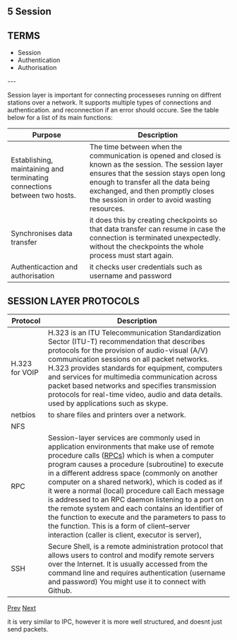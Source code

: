 
## 5 Session

## TERMS

- Session
- Authentication
- Authorisation

<span style="display:none">
This is the layer responsible for opening and closing communication between the two devices. The time between when the communication is opened and closed is known as the session. The session layer ensures that the session stays open long enough to transfer all the data being exchanged, and then promptly closes the session in order to avoid wasting resources.
The session layer also synchronizes data transfer with checkpoints. For example, if a 100 megabyte file is being transferred, the session layer could set a checkpoint every 5 megabytes. In the case of a disconnect or a crash after 52 megabytes have been transferred, the session could be resumed from the last checkpoint, meaning only 50 more megabytes of data need to be transferred. Without the checkpoints, the entire transfer would have to begin again from scratch. 
Usually, the main tasks of L5 is authentication and authorisation, downloads files as data packets, session management.
</span>
---

Session layer is important for connecting processeses running on diffrent stations over a network. It supports multiple types of connections and authentication. and reconnection if an error should occure.
See the table below for a list of its main functions:

<table>
<thead>
    <tr>
        <th>Purpose</th>
        <th>Description</th>
    </tr>
</thead>
<tbody>    
<tr>
    <td>Establishing, maintaining and terminating connections between two hosts.</td>
    <td>The time between when the communication is opened and closed is known as the session. The session layer ensures that the session stays open long enough to transfer all the data being exchanged, and then promptly closes the session in order to avoid wasting resources.</td></tr>
<tr>
    <td>Synchronises data transfer</td><td>it does this by creating checkpoints so that data transfer can resume in case the connection is terminated unexpectedly. without the checkpoints the whole process must start again.</td>
</tr>
<tr><td>Authenticaction and authorisation</td><td>it checks user credentials such as username and password</td></tr></tbody>
</table>


## SESSION LAYER PROTOCOLS


<table>
    <thead><tr>
        <th>Protocol</th>
        <th>Description</th>
    </tr></thead>
    <tbody>
        <tr>
            <td> H.323 for VOIP </td>
            <td>
                H.323 is an ITU Telecommunication Standardization Sector (ITU-T) recommendation that describes protocols for the provision of audio-visual (A/V) communication sessions on all packet networks. H.323 provides standards for equipment, computers and services for multimedia communication across packet based networks and specifies transmission protocols for real-time video, audio and data details. used by applications such as skype.
            </td>
        </tr>
        <tr>
            <td> netbios </td>
            <td>to share files and printers over a network.</td>
        </tr>
        <tr>
            <td> NFS </td>
            <td></td>
        </tr>
        <tr>
            <td> RPC </td>
            <td>Session-layer services are commonly used in application environments that make use of remote procedure calls (<a href="">RPCs</a>) which is when a computer program causes a procedure (subroutine) to execute in a different address space (commonly on another computer on a shared network), which is coded as if it were a normal (local) procedure call<span style="display:none">, without the programmer explicitly coding the details for the remote interaction. That is, the programmer writes essentially the same code whether the subroutine is local to the executing program, or remote. </span> Each message is addressed to an RPC daemon listening to a port  on the remote system and each contains an identifier of the function to execute and the parameters to pass to the function. This is a form of client–server interaction (caller is client, executor is server),</td>
        </tr>
        <tr>
            <td>SSH</td>
            <td>
            Secure Shell, is a remote administration protocol that allows users to control and modify remote servers over the Internet. It is usually accessed from the command line and requires authentication (username and password) You might use it to connect with Github.
            </td>
        </tr>
    </tbody>
</table>

<a href="">Prev</a>
<a href="">Next</a>

it is very similar to IPC, however it is more well structured, and doesnt just send packets. 

